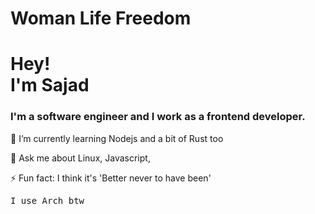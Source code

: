 <h1>Woman Life Freedom</h1>

<h1>Hey!<br>I'm Sajad</h1>
<H3>I'm a software engineer and I work as a frontend developer.</H3>

<p>
  🌱 I’m currently learning Nodejs and a bit of Rust too
</p>
<P>
  💬 Ask me about Linux, Javascript, 
</P>
<p>
  ⚡ Fun fact: I think it's 'Better never to have been'
</p>
<p style='font-weigth: bold; font-family: monospace'>I use Arch btw</p>
